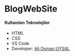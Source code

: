 # BlogWebSite
#### Kullanılan Teknolojiler
- HTML
- CSS
- VS Code
- Developer: [Ali Osman UYSAL](https://www.linkedin.com/in/aliosmanuysal/)